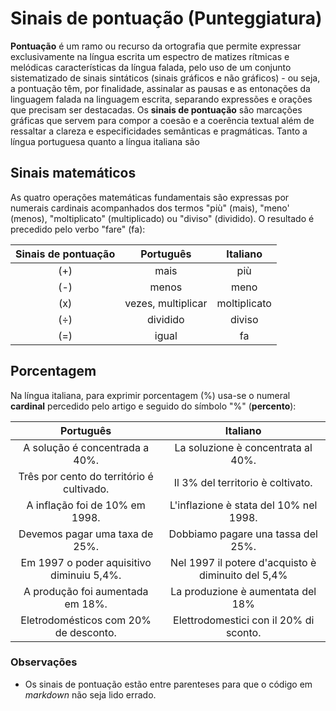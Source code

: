 # Sinais de pontuação (Punteggiatura)

**Pontuação** é um ramo ou recurso da ortografia que permite expressar exclusivamente na língua escrita um espectro de matizes rítmicas e melódicas características da língua falada, pelo uso de um conjunto sistematizado de sinais sintáticos (sinais gráficos e não gráficos) - ou seja, a pontuação têm, por finalidade, assinalar as pausas e as entonações da linguagem falada na linguagem escrita, separando expressões e orações que precisam ser destacadas. Os **sinais de pontuação** são marcações gráficas que servem para compor a coesão e a coerência textual além de ressaltar a clareza e especificidades semânticas e pragmáticas. Tanto a língua portuguesa quanto a língua italiana são 

## Sinais matemáticos

As quatro operações matemáticas fundamentais são expressas por numerais cardinais acompanhados dos termos "più" (mais), "meno' (menos), "moltiplicato" (multiplicado) ou "diviso" (dividido). O resultado é precedido pelo verbo "fare" (fa):

Sinais de pontuação    | Português                 |Italiano
:--------------------: | :-----------------------: | :-----------------:
(+)                    | mais                      | più
(-)                    | menos                     | meno
(x)                    | vezes, multiplicar        | moltiplicato
(÷)                    | dividido                  | diviso
(=)                    | igual                     | fa

## Porcentagem

Na língua italiana, para exprimir porcentagem (%) usa-se o numeral **cardinal** percedido pelo artigo e seguido do símbolo "%" (**percento**):

| Português                                 | Italiano
:-----------------------------------------: | :-----------------:
A solução é concentrada a 40%.              | La soluzione è concentrata al 40%.
Três por cento do território é cultivado.   | Il 3% del territorio è coltivato.
A inflação foi de 10% em 1998.              | L'inflazione è stata del 10% nel 1998.
Devemos pagar uma taxa de 25%.              | Dobbiamo pagare una tassa del 25%.
Em 1997 o poder aquisitivo diminuiu 5,4%.   | Nel 1997 il potere d'acquisto è diminuito del 5,4%
A produção foi aumentada em 18%.            | La produzione è aumentata del 18%
Eletrodomésticos com 20% de desconto.       | Elettrodomestici con il 20% di sconto.


### Observações
* Os sinais de pontuação estão entre parenteses para que o código em _markdown_ não seja lido errado.
